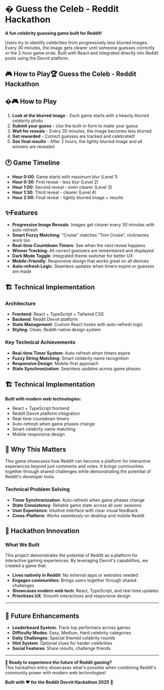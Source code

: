 # � Guess the Celeb - Reddit Hackathon

**A fun celebrity guessing game built for Reddit!**

Users try to identify celebrities from progressively less blurred images. Every 30 minutes, the image gets clearer until someone guesses correctly or the 2-hour game ends. Built with React and integrated directly into Reddit posts using the Devvit platform.

## 🎮 How to Play🏆 Guess the Celeb - Reddit Hackathon

## �🎮 How to Play

1. **Look at the blurred image** - Each game starts with a heavily blurred celebrity photo
2. **Submit your guess** - Use the built-in form to make your guess
3. **Wait for reveals** - Every 30 minutes, the image becomes less blurred
4. **Get rewarded** - Correct guesses are tracked and celebrated!
5. **See final results** - After 2 hours, the lightly blurred image and all winners are revealed

## 🕐 Game Timeline

- **Hour 0:00**: Game starts with maximum blur (Level 1)
- **Hour 0:30**: First reveal - less blur (Level 2)
- **Hour 1:00**: Second reveal - even clearer (Level 3)
- **Hour 1:30**: Third reveal - clearer (Level 4)
- **Hour 2:00**: Final reveal - lightly blurred image + results

## ✨Features

- **Progressive Image Reveals**: Images get clearer every 30 minutes with auto-refresh
- **Smart Fuzzy Matching**: "Cruise" matches "Tom Cruise", nicknames work too
- **Real-time Countdown Timers**: See when the next reveal happens
- **Winner Tracking**: All correct guessers are remembered and displayed
- **Dark Mode Toggle**: Integrated theme switcher for better UX
- **Mobile-Friendly**: Responsive design that works great on all devices
- **Auto-refresh Logic**: Seamless updates when timers expire or guesses are made

## 🏗️ Technical Implementation

### Architecture

- **Frontend**: React + TypeScript + Tailwind CSS
- **Backend**: Reddit Devvit platform
- **State Management**: Custom React hooks with auto-refresh logic
- **Styling**: Clean, Reddit-native design system

### Key Technical Achievements

- **Real-time Timer System**: Auto-refresh when timers expire
- **Fuzzy String Matching**: Smart celebrity name recognition
- **Responsive Design**: Mobile-first approach
- **State Synchronization**: Seamless updates across game phases

## 🏗️ Technical Implementation

**Built with modern web technologies:**

- React + TypeScript frontend
- Reddit Devvit platform integration
- Real-time countdown timers
- Auto-refresh when game phases change
- Smart celebrity name matching
- Mobile-responsive design

## 🎯 Why This Matters

This game showcases how Reddit can become a platform for interactive experiences beyond just comments and votes. It brings communities together through shared challenges while demonstrating the potential of Reddit's developer tools.

### Technical Problem Solving

- **Timer Synchronization**: Auto-refresh when game phases change
- **State Consistency**: Reliable game state across all user sessions
- **User Experience**: Intuitive interface with clear visual feedback
- **Cross-Platform**: Works seamlessly on desktop and mobile Reddit

## 🎯 Hackathon Innovation

### What We Built

This project demonstrates the potential of Reddit as a platform for interactive gaming experiences. By leveraging Devvit's capabilities, we created a game that:

- **Lives natively in Reddit**: No external apps or websites needed
- **Engages communities**: Brings users together through shared challenges
- **Showcases modern web tech**: React, TypeScript, and real-time updates
- **Prioritizes UX**: Smooth interactions and responsive design

---

## 🎪 Future Enhancements

- **Leaderboard System**: Track top performers across games
- **Difficulty Modes**: Easy, Medium, Hard celebrity categories
- **Daily Challenges**: Special themed celebrity rounds
- **Hint System**: Optional clues for harder celebrities
- **Social Features**: Share results, challenge friends

---

**🚀 Ready to experience the future of Reddit gaming?**  
This hackathon entry showcases what's possible when combining Reddit's community power with modern web technologies!

**Built with ❤️ for the Reddit Devvit Hackathon 2025** 🌟
